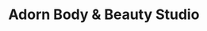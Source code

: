 ---
title: "Adorn Body & Beauty Studio"
url: /addison/adorn-body-und-beauty-studio/
shop: Kosmetik
---